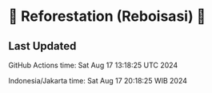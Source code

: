 
# 🌳 Reforestation (Reboisasi) 🌲

## Last Updated

GitHub Actions time: Sat Aug 17 13:18:25 UTC 2024

Indonesia/Jakarta time: Sat Aug 17 20:18:25 WIB 2024

